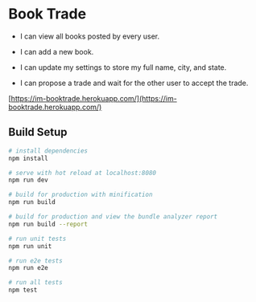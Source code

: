 # Book Trade

- I can view all books posted by every user.

- I can add a new book.

- I can update my settings to store my full name, city, and state.

- I can propose a trade and wait for the other user to accept the trade.

[https://im-booktrade.herokuapp.com/](https://im-booktrade.herokuapp.com/)

## Build Setup

``` bash
# install dependencies
npm install

# serve with hot reload at localhost:8080
npm run dev

# build for production with minification
npm run build

# build for production and view the bundle analyzer report
npm run build --report

# run unit tests
npm run unit

# run e2e tests
npm run e2e

# run all tests
npm test
````
